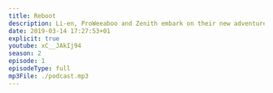 ```yaml
---
title: Reboot
description: Li-en, ProWeeaboo and Zenith embark on their new adventure... talking!
date: 2019-03-14 17:27:53+01
explicit: true
youtube: xC__JAkIj94
season: 2
episode: 1
episodeType: full
mp3File: ./podcast.mp3
---
```

